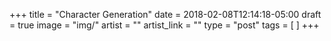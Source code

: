 +++
title = "Character Generation"
date = 2018-02-08T12:14:18-05:00
draft = true
image = "img/"
artist = ""
artist_link = ""
type = "post"
tags = [
 ]
+++

